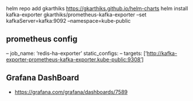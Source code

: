 helm repo add gkarthiks https://gkarthiks.github.io/helm-charts
helm install kafka-exporter gkarthiks/prometheus-kafka-exporter –set kafkaServer=kafka:9092  –namespace=kube-public

## prometheus config

– job_name: ‘redis-ha-exporter’
   static_configs:
   – targets: [‘http://kafka-exporter-prometheus-kafka-exporter.kube-public:9308’]

## Grafana DashBoard 

* https://grafana.com/grafana/dashboards/7589
